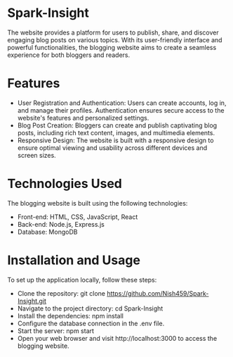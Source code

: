# Spark-Insight
 The website provides a platform for users to publish, share, and discover engaging blog posts on various topics. With its user-friendly interface and powerful functionalities, the blogging website aims to create a seamless experience for both bloggers and readers.
# Features
* User Registration and Authentication: Users can create accounts, log in, and manage their profiles. Authentication ensures secure access to the website's features and personalized settings.
* Blog Post Creation: Bloggers can create and publish captivating blog posts, including rich text content, images, and multimedia elements. 
* Responsive Design: The website is built with a responsive design to ensure optimal viewing and usability across different devices and screen sizes.

# Technologies Used
The blogging website is built using the following technologies:

* Front-end: HTML, CSS, JavaScript, React
* Back-end: Node.js, Express.js 
* Database: MongoDB 

# Installation and Usage
To set up the application locally, follow these steps:

* Clone the repository: git clone https://github.com/Nish459/Spark-Insight.git
* Navigate to the project directory: cd Spark-Insight
* Install the dependencies: npm install
* Configure the database connection in the .env file.
* Start the server: npm start
* Open your web browser and visit http://localhost:3000 to access the blogging website.



